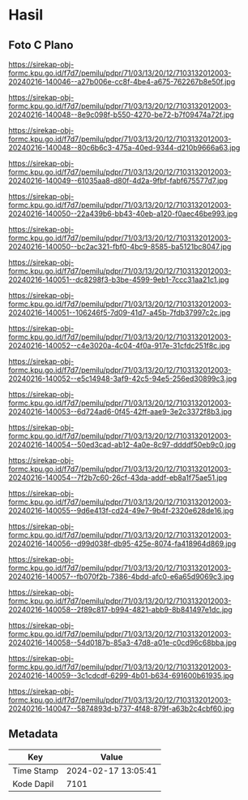 # Hasil

## Foto C Plano

https://sirekap-obj-formc.kpu.go.id/f7d7/pemilu/pdpr/71/03/13/20/12/7103132012003-20240216-140046--a27b006e-cc8f-4be4-a675-762267b8e50f.jpg

https://sirekap-obj-formc.kpu.go.id/f7d7/pemilu/pdpr/71/03/13/20/12/7103132012003-20240216-140048--8e9c098f-b550-4270-be72-b7f09474a72f.jpg

https://sirekap-obj-formc.kpu.go.id/f7d7/pemilu/pdpr/71/03/13/20/12/7103132012003-20240216-140048--80c6b6c3-475a-40ed-9344-d210b9666a63.jpg

https://sirekap-obj-formc.kpu.go.id/f7d7/pemilu/pdpr/71/03/13/20/12/7103132012003-20240216-140049--61035aa8-d80f-4d2a-9fbf-fabf675577d7.jpg

https://sirekap-obj-formc.kpu.go.id/f7d7/pemilu/pdpr/71/03/13/20/12/7103132012003-20240216-140050--22a439b6-bb43-40eb-a120-f0aec46be993.jpg

https://sirekap-obj-formc.kpu.go.id/f7d7/pemilu/pdpr/71/03/13/20/12/7103132012003-20240216-140050--bc2ac321-fbf0-4bc9-8585-ba5121bc8047.jpg

https://sirekap-obj-formc.kpu.go.id/f7d7/pemilu/pdpr/71/03/13/20/12/7103132012003-20240216-140051--dc8298f3-b3be-4599-9eb1-7ccc31aa21c1.jpg

https://sirekap-obj-formc.kpu.go.id/f7d7/pemilu/pdpr/71/03/13/20/12/7103132012003-20240216-140051--106246f5-7d09-41d7-a45b-7fdb37997c2c.jpg

https://sirekap-obj-formc.kpu.go.id/f7d7/pemilu/pdpr/71/03/13/20/12/7103132012003-20240216-140052--c4e3020a-4c04-4f0a-917e-31cfdc251f8c.jpg

https://sirekap-obj-formc.kpu.go.id/f7d7/pemilu/pdpr/71/03/13/20/12/7103132012003-20240216-140052--e5c14948-3af9-42c5-94e5-256ed30899c3.jpg

https://sirekap-obj-formc.kpu.go.id/f7d7/pemilu/pdpr/71/03/13/20/12/7103132012003-20240216-140053--6d724ad6-0f45-42ff-aae9-3e2c3372f8b3.jpg

https://sirekap-obj-formc.kpu.go.id/f7d7/pemilu/pdpr/71/03/13/20/12/7103132012003-20240216-140054--50ed3cad-ab12-4a0e-8c97-ddddf50eb9c0.jpg

https://sirekap-obj-formc.kpu.go.id/f7d7/pemilu/pdpr/71/03/13/20/12/7103132012003-20240216-140054--7f2b7c60-26cf-43da-addf-eb8a1f75ae51.jpg

https://sirekap-obj-formc.kpu.go.id/f7d7/pemilu/pdpr/71/03/13/20/12/7103132012003-20240216-140055--9d6e413f-cd24-49e7-9b4f-2320e628de16.jpg

https://sirekap-obj-formc.kpu.go.id/f7d7/pemilu/pdpr/71/03/13/20/12/7103132012003-20240216-140056--d99d038f-db95-425e-8074-fa418964d869.jpg

https://sirekap-obj-formc.kpu.go.id/f7d7/pemilu/pdpr/71/03/13/20/12/7103132012003-20240216-140057--fb070f2b-7386-4bdd-afc0-e6a65d9069c3.jpg

https://sirekap-obj-formc.kpu.go.id/f7d7/pemilu/pdpr/71/03/13/20/12/7103132012003-20240216-140058--2f89c817-b994-4821-abb9-8b841497e1dc.jpg

https://sirekap-obj-formc.kpu.go.id/f7d7/pemilu/pdpr/71/03/13/20/12/7103132012003-20240216-140058--54d0187b-85a3-47d8-a01e-c0cd96c68bba.jpg

https://sirekap-obj-formc.kpu.go.id/f7d7/pemilu/pdpr/71/03/13/20/12/7103132012003-20240216-140059--3c1cdcdf-6299-4b01-b634-691600b61935.jpg

https://sirekap-obj-formc.kpu.go.id/f7d7/pemilu/pdpr/71/03/13/20/12/7103132012003-20240216-140047--5874893d-b737-4f48-879f-a63b2c4cbf60.jpg


## Metadata

| Key        | Value               |
| ---------- | ------------------- |
| Time Stamp | 2024-02-17 13:05:41 |
| Kode Dapil | 7101                |



